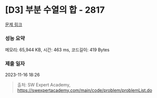 # [D3] 부분 수열의 합 - 2817 

[문제 링크](https://swexpertacademy.com/main/code/problem/problemDetail.do?contestProbId=AV7IzvG6EksDFAXB) 

### 성능 요약

메모리: 65,944 KB, 시간: 463 ms, 코드길이: 419 Bytes

### 제출 일자

2023-11-16 18:26



> 출처: SW Expert Academy, https://swexpertacademy.com/main/code/problem/problemList.do